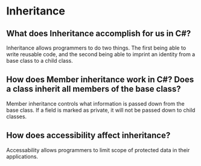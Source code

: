 # Inheritance

## What does Inheritance accomplish for us in C#?
Inheritance allows programmers to do two things. The first being able to write reusable code, and the second being able to imprint an identity from a base class to a child class.

## How does Member inheritance work in C#? Does a class inherit all members of the base class?
Member inheritance controls what information is passed down from the base class. If a field is marked as private, it will not be passed down to child classes.


## How does accessibility affect inheritance?

Accessability allows programmers to limit scope of protected data in their applications. 